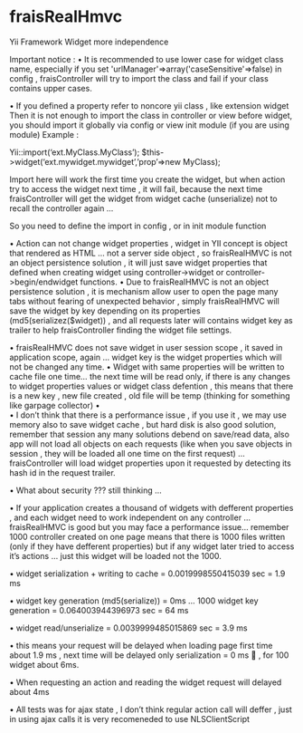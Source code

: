 fraisRealHmvc
=============

Yii Framework Widget more independence


Important notice : 
•	It is recommended to use lower case for widget class name, especially if you set 'urlManager'=>array('caseSensitive'=>false) in config , fraisController will try to import the class and fail if your class contains upper cases.

•	If you defined a property refer to noncore yii class , like extension widget
Then it is not enough to import the class in controller or view before widget, you should import it globally via config or view init module (if you are using module) 
Example : 

Yii::import(‘ext.MyClass.MyClass’);
$this->widget(‘ext.mywidget.mywidget’,’prop’=>new MyClass);

Import here will work the first time you create the widget, but when action try to access the widget next time , it will fail, because the next time fraisController will get the widget from widget cache (unserialize) not to recall the controller again … 

So you need to define the import in config , or in init module function


•	Action can not change widget properties ,
widget in YII concept is object that rendered as HTML … not a server side object , so fraisRealHMVC is not an object persistence solution , it will just save widget properties that defined when creating widget using controller->widget or controller->begin/endwidget functions.
•	Due to fraisRealHMVC is not an object persistence solution , it is mechanism allow user to open the page many tabs without fearing of unexpected behavior , simply fraisRealHMVC will save the widget by key depending on its properties (md5(serializez($widget)) , and all requests later will contains widget key as trailer to help fraisController finding the widget file settings.

•	fraisRealHMVC does not save widget in user session scope , it saved in application scope, again … widget key is the widget properties which will not be changed any time.
•	Widget with same properties will be written to cache file one time… the next time will be read only, if there is any changes to widget properties values or widget class defention , this means that there is a new key , new file created , old file will be temp  (thinking for something like garpage collector)
•	
•	I don’t think that there is a performance issue , if you use it , we may use memory also to save widget cache , but hard disk is also good solution, remember that session any many solutions debend on save/read data, also app will not load all objects on each requests (like when you save objects in session , they will be loaded all one time on the first request) … fraisController will load widget properties upon it requested by detecting its hash id in the request trailer.

•	What about security ??? still thinking … 

•	If your application creates a thousand of widgets with defferent properties , and each widget need to work independent on any controller … fraisRealHMVC is good but you may face a performance issue… remember 1000 controller created on one page means that there is 1000 files written (only if they have defferent properties) but if any widget later tried to access it’s actions … just this widget will be loaded not the 1000.

•	widget serialization + writing to cache = 0.0019998550415039 sec  = 1.9 ms

•	widget key generation (md5(serialize))  = 0ms … 1000 widget key generation = 0.064003944396973 sec = 64 ms

•	widget read/unserialize = 0.0039999485015869 sec = 3.9 ms

•	this means your request will be delayed  when loading page first time about 1.9 ms , next time will be delayed only serialization = 0 ms  , for 100 widget about 6ms.

•	When requesting an action and reading the widget request will delayed about 4ms

•	All tests was for ajax state , I don’t think regular action call will deffer , just in using ajax calls it is very recomeneded to use NLSClientScript 



